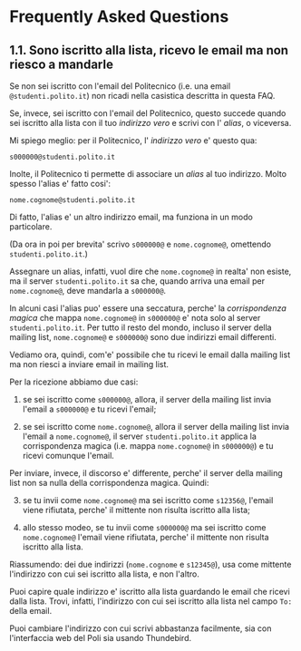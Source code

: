 Frequently Asked Questions
==========================

1.1. Sono iscritto alla lista, ricevo le email ma non riesco a mandarle
-----------------------------------------------------------------------

Se non sei iscritto con l'email del Politecnico (i.e. una email
`@studenti.polito.it`) non ricadi nella casistica descritta in
questa FAQ.

Se, invece, sei iscritto con l'email del Politecnico, questo succede quando
sei iscritto alla lista con il tuo *indirizzo vero* e scrivi con
l' *alias*, o viceversa.

Mi spiego meglio: per il Politecnico, l' *indirizzo vero* e'
questo qua:

    s000000@studenti.polito.it

Inolte, il Politecnico ti permette di associare un *alias* al tuo indirizzo.
Molto spesso l'alias e' fatto cosi':

    nome.cognome@studenti.polito.it

Di fatto, l'alias e' un altro indirizzo email, ma funziona in un modo
particolare.

(Da ora in poi per brevita' scrivo `s000000@` e `nome.cognome@`,
omettendo `studenti.polito.it`.)

Assegnare un alias, infatti, vuol dire che `nome.cognome@` in realta'
non esiste, ma il server `studenti.polito.it` sa che, quando arriva
una email per `nome.cognome@`, deve mandarla a `s000000@`.

In alcuni casi l'alias puo' essere una seccatura, perche' la *corrispondenza
magica* che mappa `nome.cognome@` in `s000000@` e' nota solo al server
`studenti.polito.it`. Per tutto il resto del mondo, incluso il server della
mailing list, `nome.cognome@` e `s000000@` sono due indirizzi email differenti.

Vediamo ora, quindi, com'e' possibile che tu ricevi le email dalla mailing
list ma non riesci a inviare email in mailing list.

Per la ricezione abbiamo due casi:

1. se sei iscritto come `s000000@`, allora, il server della mailing list
invia l'email a `s000000@` e tu ricevi l'email;

2. se sei iscritto come `nome.cognome@`, allora il server della mailing list
invia l'email a `nome.cognome@`, il server `studenti.polito.it` applica la
corrispondenza magica (i.e. mappa `nome.cognome@` in `s000000@`) e tu ricevi
comunque l'email.

Per inviare, invece, il discorso e' differente, perche' il server
della mailing list non sa nulla della corrispondenza magica. Quindi:

3.  se tu invii come `nome.cognome@` ma sei iscritto come `s12356@`,
l'email viene rifiutata, perche' il mittente non risulta iscritto alla
lista;

4. allo stesso modeo, se tu invii come `s000000@` ma sei iscritto
come `nome.cognome@` l'email viene rifiutata, perche' il mittente non
risulta iscritto alla lista.

Riassumendo: dei due indirizzi (`nome.cognome` e `s12345@`), usa come mittente
l'indirizzo con cui sei iscritto alla lista, e non l'altro.

Puoi capire quale indirizzo e' iscritto alla lista guardando le email
che ricevi dalla lista. Trovi, infatti, l'indirizzo con cui sei iscritto
alla lista nel campo `To: ` della email.

Puoi cambiare l'indirizzo con cui scrivi abbastanza facilmente, sia con
l'interfaccia web del Poli sia usando Thundebird.
